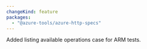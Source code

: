 ```yaml
---
changeKind: feature
packages:
  - "@azure-tools/azure-http-specs"
---
```


Added listing available operations case for ARM tests.